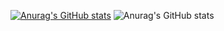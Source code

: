 [![Anurag's GitHub stats](https://github-readme-stats.vercel.app/api?username=MaximusLamb)](https://github.com/anuraghazra/github-readme-stats)
![Anurag's GitHub stats](https://github-readme-stats.vercel.app/api?username=MaximusLamb&show_icons=true&theme=synthwave)
